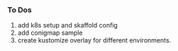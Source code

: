 ### To Dos
1. add k8s setup and skaffold config
2. add conigmap sample
3. create kustomize overlay for different environments.
